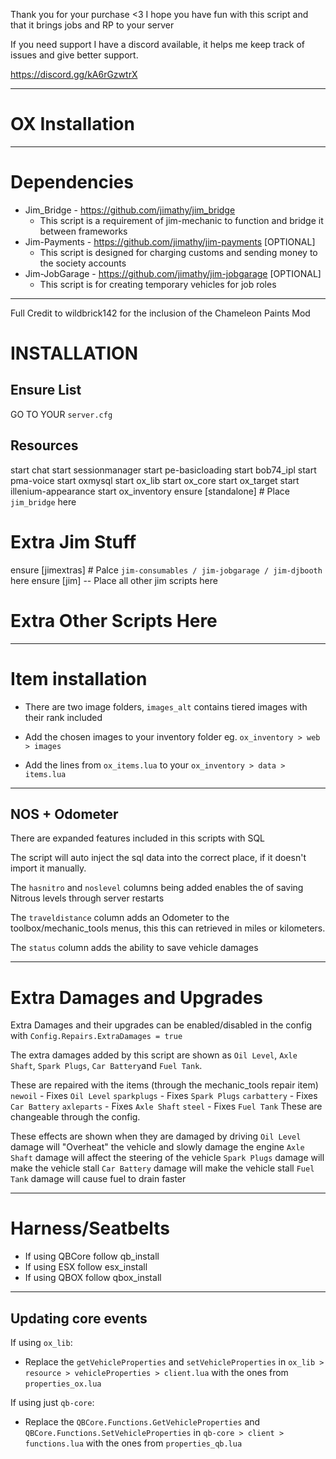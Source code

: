 Thank you for your purchase <3 I hope you have fun with this script and that it brings jobs and RP to your server

If you need support I have a discord available, it helps me keep track of issues and give better support.

https://discord.gg/kA6rGzwtrX

-------------------------------------------------------------------------------------------------

# OX Installation

-------------------------------------------------------------------------------------------------

# Dependencies

 - Jim_Bridge - https://github.com/jimathy/jim_bridge
   - This script is a requirement of jim-mechanic to function and bridge it between frameworks
 - Jim-Payments - https://github.com/jimathy/jim-payments [OPTIONAL]
   - This script is designed for charging customs and sending money to the society accounts
 - Jim-JobGarage - https://github.com/jimathy/jim-jobgarage [OPTIONAL]
   - This script is for creating temporary vehicles for job roles

-------------------------------------------------------------------------------------------------

Full Credit to wildbrick142 for the inclusion of the Chameleon Paints Mod

# INSTALLATION

## Ensure List
GO TO YOUR `server.cfg`

## Resources
start chat
start sessionmanager
start pe-basicloading
start bob74_ipl
start pma-voice
start oxmysql
start ox_lib
start ox_core
start ox_target
start illenium-appearance
start ox_inventory
ensure [standalone] # Place `jim_bridge` here
# Extra Jim Stuff
ensure [jimextras]  # Palce `jim-consumables / jim-jobgarage / jim-djbooth` here
ensure [jim] -- Place all other jim scripts here
# Extra Other Scripts Here

-------------------------------------------------------------------------------------------------

# Item installation
- There are two image folders, `images_alt` contains tiered images with their rank included

- Add the chosen images to your inventory folder eg. `ox_inventory > web > images`

- Add the lines from `ox_items.lua` to your `ox_inventory > data > items.lua`

-------------------------------------------------------------------------------------------------

## NOS + Odometer
There are expanded features included in this scripts with SQL

The script will auto inject the sql data into the correct place, if it doesn't import it manually.

The `hasnitro` and `noslevel` columns being added enables the of saving Nitrous levels through server restarts

The `traveldistance` column adds an Odometer to the toolbox/mechanic_tools menus, this this can retrieved in miles or kilometers.

The `status` column adds the ability to save vehicle damages

-------------------------------------------------------------------------------------------------

# Extra Damages and Upgrades

Extra Damages and their upgrades can be enabled/disabled in the config with `Config.Repairs.ExtraDamages = true`

The extra damages added by this script are shown as `Oil Level`, `Axle Shaft`, `Spark Plugs`, `Car Battery`and `Fuel Tank`.

These are repaired with the items (through the mechanic_tools repair item)
`newoil` - Fixes `Oil Level`
`sparkplugs` - Fixes `Spark Plugs`
`carbattery` - Fixes `Car Battery`
`axleparts` - Fixes `Axle Shaft`
`steel` - Fixes `Fuel Tank`
These are changeable through the config.

These effects are shown when they are damaged by driving
`Oil Level` damage will "Overheat" the vehicle and slowly damage the engine
`Axle Shaft` damage will affect the steering of the vehicle
`Spark Plugs` damage will make the vehicle stall
`Car Battery` damage will make the vehicle stall
`Fuel Tank` damage will cause fuel to drain faster

-------------------------------------------------------------------------------------------------

# Harness/Seatbelts

- If using QBCore follow qb_install
- If using ESX follow esx_install
- If using QBOX follow qbox_install

-------------------------------------------------------------------------------------------------


## Updating core events

If using `ox_lib`:
- Replace the `getVehicleProperties` and `setVehicleProperties` in `ox_lib > resource > vehicleProperties > client.lua` with the ones from `properties_ox.lua`

If using just `qb-core`:
- Replace the `QBCore.Functions.GetVehicleProperties` and `QBCore.Functions.SetVehicleProperties` in `qb-core > client > functions.lua` with the ones from `properties_qb.lua`
```